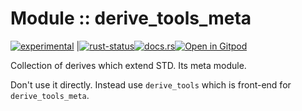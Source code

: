 <!-- {{# generate.module_header{} #}} -->
# Module :: derive_tools_meta
<!--{ generate.module_header.start() }-->
 [![experimental](https://raster.shields.io/static/v1?label=&message=experimental&color=orange)](https://github.com/emersion/stability-badges#experimental) |[![rust-status](https://github.com/Wandalen/wTools/actions/workflows/module_derive_tools_meta_push.yml/badge.svg)](https://github.com/Wandalen/wTools/actions/workflows/module_derive_tools_meta_push.yml)[![docs.rs](https://img.shields.io/docsrs/derive_tools_meta?color=e3e8f0&logo=docs.rs)](https://docs.rs/derive_tools_meta)[![Open in Gitpod](https://raster.shields.io/static/v1?label=try&message=online&color=eee&logo=gitpod&logoColor=eee)](https://gitpod.io/#RUN_PATH=.,SAMPLE_FILE=sample%2Frust%2Fderive_tools_meta_trivial%2Fsrc%2Fmain.rs,RUN_POSTFIX=--example%20derive_tools_meta_trivial/https://github.com/Wandalen/wTools)
<!--{ generate.module_header.end }-->

Collection of derives which extend STD. Its meta module.

Don't use it directly. Instead use `derive_tools` which is front-end for `derive_tools_meta`.
